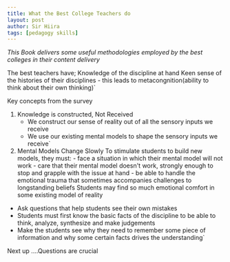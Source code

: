 ```yaml
---
title: What the Best College Teachers do
layout: post
author: Sir Hiira
tags: [pedagogy skills]
---
```

*This Book delivers some useful methodologies employed by the best colleges in their content delivery*

The best teachers have;
    Knowledge of the discipline at hand
    Keen sense of the histories of their disciplines - this leads to metacongnition(ability to think about their own thinking)`

Key concepts from the survey
1. Knowledge is constructed, Not Received
	- We construct our sense of reality out of all the sensory inputs we receive
	- We use our existing mental models to shape the sensory inputs we receive`
2. Mental Models Change Slowly
	To stimulate students to build new models, they must:
	    - face a situation in which their mental model will not work
	    - care that their mental model doesn't work, strongly enough to stop and grapple with the issue at hand
	    - be able to handle the emotional trauma that sometimes accompanies challenges to longstanding beliefs
Students may find so much emotional comfort in some existing model of reality
- Ask questions that help students see their own mistakes
- Students must first know the basic facts of the discipline to be able to think, analyze, synthesize and make judgements
- Make the students see why they need to remember some piece of information and why some certain facts drives the understanding`

Next up ....Questions are crucial
